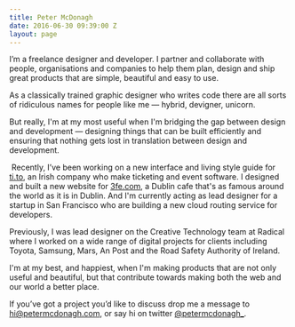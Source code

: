 ```yaml
---
title: Peter McDonagh
date: 2016-06-30 09:39:00 Z
layout: page
---
```


I’m a freelance designer and developer. I partner and collaborate with people, organisations and companies to help them plan, design and ship great products that are simple, beautiful and easy to use. 

As a classically trained graphic designer who writes code there are all sorts of ridiculous names for people like me — hybrid, devigner, unicorn. 

But really, I'm at my most useful when I'm bridging the gap between design and development — designing things that can be built efficiently and ensuring that nothing gets lost in translation between design and development. 

 Recently, I’ve been working on a new interface and living style guide for [ti.to](http://ti.to), an Irish company who make ticketing and event software. I designed and built a new website for [3fe.com](http://3fe.com), a Dublin cafe that's as famous around the world as it is in Dublin. And I'm currently acting as lead designer for a startup in San Francisco who are building a new cloud routing service for developers.

Previously, I was lead designer on the Creative Technology team at Radical where I worked on a wide range of digital projects for clients including Toyota, Samsung, Mars, An Post and the Road Safety Authority of Ireland.

I'm at my best, and happiest, when I'm making products that are not only useful and beautiful, but that contribute towards making both the web and our world a better place. 

If you’ve got a project you’d like to discuss drop me a message to [hi@petermcdonagh.com](mailto:hi@petermcdonagh.com), or say hi on twitter [@petermcdonagh_](http://twitter.com/petermcdonagh_).
